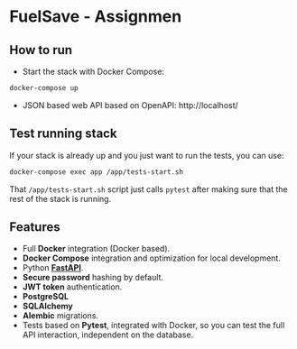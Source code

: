 # FuelSave - Assignmen


## How to run

* Start the stack with Docker Compose:

```bash
docker-compose up
```

* JSON based web API based on OpenAPI: http://localhost/

## Test running stack

If your stack is already up and you just want to run the tests, you can use:

```bash
docker-compose exec app /app/tests-start.sh
```

That `/app/tests-start.sh` script just calls `pytest` after making sure that the rest of the stack is running.



## Features

* Full **Docker** integration (Docker based).
* **Docker Compose** integration and optimization for local development.
* Python <a href="https://github.com/tiangolo/fastapi" class="external-link" target="_blank">**FastAPI**</a>.
* **Secure password** hashing by default.
* **JWT token** authentication.
* **PostgreSQL**
* **SQLAlchemy** 
* **Alembic** migrations.
* Tests based on **Pytest**, integrated with Docker, so you can test the full API interaction, independent on the database.
